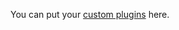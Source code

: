 You can put your [custom plugins](https://airflow.apache.org/docs/apache-airflow/stable/authoring-and-scheduling/plugins.html) here.